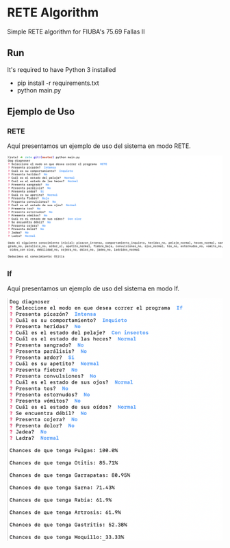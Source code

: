 # RETE Algorithm

Simple RETE algorithm for FIUBA's 75.69 Fallas II

## Run

It's required to have Python 3 installed

* pip install -r requirements.txt
* python main.py

## Ejemplo de Uso

### RETE

Aquí presentamos un ejemplo de uso del sistema en modo RETE. 

![Ejemplo de Diagnostico Modo RETE](DogDiagnoserRete.png)


### If

Aquí presentamos un ejemplo de uso del sistema en modo If. 

![Ejemplo de Diagnostico Modo If](DogDiagnoserIf.png)